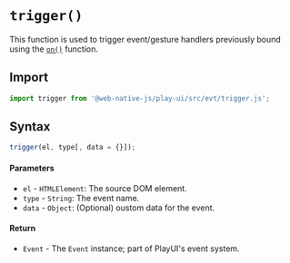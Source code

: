 # `trigger()`
This function is used to trigger event/gesture handlers previously bound using the [`on()`](/play-ui/api/evt/on.md) function.

## Import

```js
import trigger from '@web-native-js/play-ui/src/evt/trigger.js';
```

## Syntax

```js
trigger(el, type[, data = {}]);
```

#### Parameters
+ `el` - `HTMLElement`: The source DOM element.
+ `type` - `String`: The event name.
+ `data` - `Object`: (Optional) oustom data for the event.

#### Return
+ `Event` - The `Event` instance; part of PlayUI's event system.